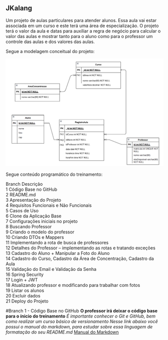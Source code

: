 
<h2>JKalang</h2>

<p>Um projeto de aulas particulares para atender alunos. Essa aula vai estar associada em um curso e este terá uma área de especialização. O projeto terá o valor da aula e datas para auxiliar a regra de negócio para calcular o valor das aulas e mostrar tanto para o aluno como para o  professor um controle das aulas e dos valores das aulas.</p>

Segue a modelagem conceitual do projeto:<br>

![modelo relacional do projeto](imagens/ModeloRelacional.png)

Segue conteúdo programático do treinamento:<br>

Branch	Descrição<br>
1	    Código Base no GitHub<br>
2	    README.md<br>
3	    Apresentação do Projeto<br>
4	    Requisitos Funcionais e Não Funcionais<br>
5	    Casos de Uso<br>
6	    Clone da Aplicação Base<br>
7	    Configurações iniciais no projeto<br>
8	    Buscando Professor<br>
9	    Criando o modelo do professor<br>
10	    Criando DTOs e Mappers<br>
11	    Implementando a rota de busca de professores<br>
12	    Detalhes do Professor – implementando as rotas e tratando exceções<br>
13	    Cadastro do Aluno + Manipular a Foto do Aluno<br>
14	    Cadastro do Curso, Cadastro da Área de Concentração, Cadastro da Aula<br>
15	    Validação do Email e Validação da Senha<br>
16	    Spring Security<br>
17	    Login + JWT<br>
18	    Atualizando professor e modificando para trabalhar com fotos<br>
19	    Listar os alunos<br>
20	    Excluir dados<br>
21	    Deploy do Projeto<br>

#Branch 1 - Código Base no GitHub
**O professor irá deixar o código base para o ínicio do treinamento**
*É importante conhecer o Git e GitHub, bem como realizar um curso básico de versionamento*
*Nesse link abaixo você possui o manual do markdown, para estudar sobre essa linguagem de formatação do seu README.md*
[Manual do Markdown](https://docs.pipz.com/central-de-ajuda/learning-center/guia-basico-de-markdown#open)


